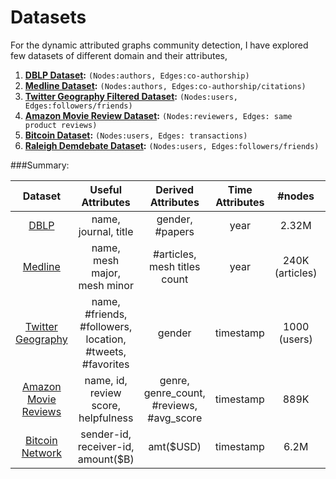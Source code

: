 
Datasets
=======

For the dynamic attributed graphs community detection, I have explored few datasets of different domain and their attributes,

1. **[DBLP Dataset](https://github.com/abhiabhi15/datamining/blob/master/independent-study/dblp.md):** `(Nodes:authors, Edges:co-authorship)`
2. **[Medline Dataset](https://github.com/abhiabhi15/datamining/blob/master/independent-study/medline-citation.md):** `(Nodes:authors, Edges:co-authorship/citations)`
3. **[Twitter Geography Filtered Dataset](https://github.com/abhiabhi15/datamining/blob/master/independent-study/twitter-data.md):** `(Nodes:users, Edges:followers/friends)`
4. **[Amazon Movie Review Dataset](https://github.com/abhiabhi15/datamining/blob/master/independent-study/amazon-movie-reviews.md):** `(Nodes:reviewers, Edges: same product reviews)`
5. **[Bitcoin Dataset](https://github.com/abhiabhi15/datamining/blob/master/independent-study/bitcoin.md):** `(Nodes:users, Edges: transactions)`
6. **[Raleigh Demdebate Dataset](https://github.com/abhiabhi15/datamining/blob/master/independent-study/data/twitter/raleigh_tweets.json):** `(Nodes:users, Edges:followers/friends)`


###Summary:

| Dataset         | Useful Attributes  | Derived Attributes |  Time Attributes | #nodes | #edges | Download Link
|:---------------:|:-----------:|:-------------:|:--------------:|:-------:|:------:|:-------------|
| [DBLP](https://github.com/abhiabhi15/datamining/blob/master/independent-study/dblp.md)| name, journal, title | gender, #papers | year| 2.32M | 10.23M | http://dblp.uni-trier.de/xml/ |    
| [Medline](https://github.com/abhiabhi15/datamining/blob/master/independent-study/amazon-movie-reviews.md)| name, mesh major, mesh minor | #articles, mesh titles count | year| 240K (articles) |  | https://www.nlm.nih.gov/bsd/sample_records_avail.html |    
| [Twitter Geography](https://github.com/abhiabhi15/datamining/blob/master/independent-study/twitter-data.md)| name, #friends, #followers, location, #tweets, #favorites  | gender | timestamp | 1000 (users) |  | https://dev.twitter.com/rest/public |    
| [Amazon Movie Reviews](https://github.com/abhiabhi15/datamining/blob/master/independent-study/amazon-movie-reviews.md)| name, id, review score, helpfulness | genre, genre_count, #reviews, #avg_score | timestamp | 889K | 7.9M | https://snap.stanford.edu/data/web-Movies.html |    
| [Bitcoin Network](https://github.com/abhiabhi15/datamining/blob/master/independent-study/bitcoin.md)| sender-id, receiver-id, amount($B) | amt($USD) | timestamp | 6.2M | 37M | http://compbio.cs.uic.edu/data/bitcoin/bitcoin_uic_data_and_code_20130107.zip |    
